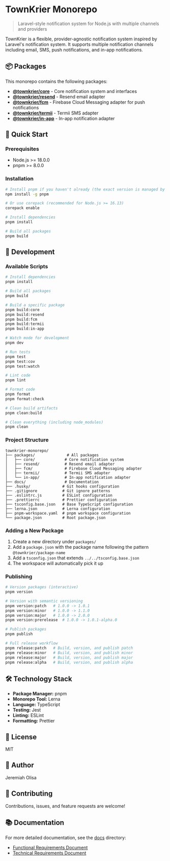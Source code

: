 # TownKrier Monorepo

> Laravel-style notification system for Node.js with multiple channels and providers

TownKrier is a flexible, provider-agnostic notification system inspired by Laravel's notification system. It supports multiple notification channels including email, SMS, push notifications, and in-app notifications.

## 📦 Packages

This monorepo contains the following packages:

- **[@townkrier/core](./packages/core)** - Core notification system and interfaces
- **[@townkrier/resend](./packages/resend)** - Resend email adapter
- **[@townkrier/fcm](./packages/fcm)** - Firebase Cloud Messaging adapter for push notifications
- **[@townkrier/termii](./packages/termii)** - Termii SMS adapter
- **[@townkrier/in-app](./packages/in-app)** - In-app notification adapter

## 🚀 Quick Start

### Prerequisites

- Node.js >= 18.0.0
- pnpm >= 8.0.0

### Installation

```bash
# Install pnpm if you haven't already (the exact version is managed by packageManager field)
npm install -g pnpm

# Or use corepack (recommended for Node.js >= 16.13)
corepack enable

# Install dependencies
pnpm install

# Build all packages
pnpm build
```

## 📖 Development

### Available Scripts

```bash
# Install dependencies
pnpm install

# Build all packages
pnpm build

# Build a specific package
pnpm build:core
pnpm build:resend
pnpm build:fcm
pnpm build:termii
pnpm build:in-app

# Watch mode for development
pnpm dev

# Run tests
pnpm test
pnpm test:cov
pnpm test:watch

# Lint code
pnpm lint

# Format code
pnpm format
pnpm format:check

# Clean build artifacts
pnpm clean:build

# Clean everything (including node_modules)
pnpm clean
```

### Project Structure

```
townkrier-monorepo/
├── packages/              # All packages
│   ├── core/             # Core notification system
│   ├── resend/           # Resend email adapter
│   ├── fcm/              # Firebase Cloud Messaging adapter
│   ├── termii/           # Termii SMS adapter
│   └── in-app/           # In-app notification adapter
├── docs/                 # Documentation
├── .husky/              # Git hooks configuration
├── .gitignore           # Git ignore patterns
├── .eslintrc.js         # ESLint configuration
├── .prettierrc          # Prettier configuration
├── tsconfig.base.json   # Base TypeScript configuration
├── lerna.json           # Lerna configuration
├── pnpm-workspace.yaml  # pnpm workspace configuration
└── package.json         # Root package.json
```

### Adding a New Package

1. Create a new directory under `packages/`
2. Add a `package.json` with the package name following the pattern `@townkrier/package-name`
3. Add a `tsconfig.json` that extends `../../tsconfig.base.json`
4. The workspace will automatically pick it up

### Publishing

```bash
# Version packages (interactive)
pnpm version

# Version with semantic versioning
pnpm version:patch   # 1.0.0 -> 1.0.1
pnpm version:minor   # 1.0.0 -> 1.1.0
pnpm version:major   # 1.0.0 -> 2.0.0
pnpm version:prerelease  # 1.0.0 -> 1.0.1-alpha.0

# Publish packages
pnpm publish

# Full release workflow
pnpm release:patch   # Build, version, and publish patch
pnpm release:minor   # Build, version, and publish minor
pnpm release:major   # Build, version, and publish major
pnpm release:alpha   # Build, version, and publish alpha
```

## 🛠️ Technology Stack

- **Package Manager:** pnpm
- **Monorepo Tool:** Lerna
- **Language:** TypeScript
- **Testing:** Jest
- **Linting:** ESLint
- **Formatting:** Prettier

## 📝 License

MIT

## 👤 Author

Jeremiah Olisa

## 🤝 Contributing

Contributions, issues, and feature requests are welcome!

## 📚 Documentation

For more detailed documentation, see the [docs](./docs) directory:

- [Functional Requirements Document](./docs/TownKrier-FRD.md)
- [Technical Requirements Document](./docs/TownKrier-TRD.md)
